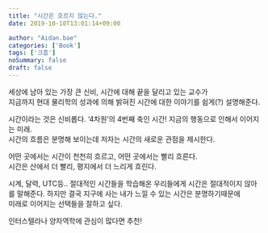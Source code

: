 ```yaml
---
title: "시간은 흐르지 않는다."
date: 2019-10-10T13:01:14+09:00

author: "Aidan.bae"
categories: ['Book']
tags: ['크흠']
noSummary: false
draft: false
---
```

세상에 남아 있는 가장 큰 신비, 시간에 대해 끝을 달리고 있는 교수가  
지금까지 현대 물리학의 성과에 의해 밝혀진 시간에 대한 이야기를 쉽게(?) 설명해준다.  

시간이라는 것은 신비롭다. ‘4차원’의 4번째 축인 시간! 지금의 행동으로 인해서 이어지는 미래.  
시간의 흐름은 분명해 보이는데 저자는 시간의 새로운 관점을 제시한다.  

어떤 곳에서는 시간이 천천히 흐르고, 어떤 곳에서는 빨리 흐른다.  
시간은 산에서 더 빨리, 평지에서 더 느리게 흐린다.  

시계, 달력, UTC등.. 절대적인 시간들을 학습해온 우리들에게 시간은 절대적이지 않아를 말해준다.
하지만 결국 지구에 사는 내가 느낄 수 있는 시간은 분명하기때문에  
미래로 이어지는 선택들을 잘하고 싶다.  

인터스텔라나 양자역학에 관심이 많다면 추천!
